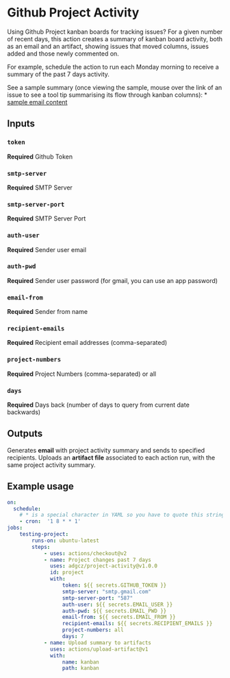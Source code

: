 # Github Project Activity

Using Github Project kanban boards for tracking issues? 
For a given number of recent days, this action creates a summary of kanban board activity, both as an email and an artifact, showing issues that moved columns, issues added and those newly commented on.

For example, schedule the action to run each Monday morning to receive a summary of the past 7 days activity.

See a sample summary (once viewing the sample, mouse over the link of an issue to see a tool tip summarising its flow through kanban columns):
    * <a href="http://htmlpreview.github.com/?https://github.com/adgcz/project-activity/blob/main/sample.html">sample email content</a>

## Inputs

### `token`

**Required** Github Token

### `smtp-server`

**Required** SMTP Server

### `smtp-server-port`

**Required** SMTP Server Port

### `auth-user`

**Required** Sender user email

### `auth-pwd`

**Required** Sender user password (for gmail, you can use an app password)

### `email-from`

**Required** Sender from name

### `recipient-emails`

**Required** Recipient email addresses (comma-separated)

### `project-numbers`

**Required** Project Numbers (comma-separated) or all

### `days`

**Required** Days back (number of days to query from current date backwards)

## Outputs

Generates **email** with project activity summary and sends to specified recipients. 
Uploads an **artifact file** associated to each action run, with the same project activity summary.

## Example usage

```yaml
on:
  schedule:
    # * is a special character in YAML so you have to quote this string
    - cron:  '1 8 * * 1'
jobs:
    testing-project:
        runs-on: ubuntu-latest
        steps:
            - uses: actions/checkout@v2
            - name: Project changes past 7 days
              uses: adgcz/project-activity@v1.0.0
              id: project
              with:
                  token: ${{ secrets.GITHUB_TOKEN }}
                  smtp-server: "smtp.gmail.com"
                  smtp-server-port: "587"
                  auth-user: ${{ secrets.EMAIL_USER }}
                  auth-pwd: ${{ secrets.EMAIL_PWD }}
                  email-from: ${{ secrets.EMAIL_FROM }}
                  recipient-emails: ${{ secrets.RECIPIENT_EMAILS }}
                  project-numbers: all
                  days: 7
            - name: Upload summary to artifacts
              uses: actions/upload-artifact@v1
              with:
                  name: kanban
                  path: kanban
```